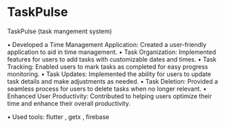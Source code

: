 # TaskPulse
TaskPulse (task mangement system)

•	       Developed a Time Management Application:
Created a user-friendly application to aid in time management.
•	Task Organization:
Implemented features for users to add tasks with customizable dates and times.
•	Task Tracking:
Enabled users to mark tasks as completed for easy progress monitoring.
•	Task Updates:
Implemented the ability for users to update task details and make adjustments as needed.
•	Task Deletion:
Provided a seamless process for users to delete tasks when no longer relevant.
•	Enhanced User Productivity:
Contributed to helping users optimize their time and enhance their overall productivity.

• Used tools:  flutter , getx , firebase
